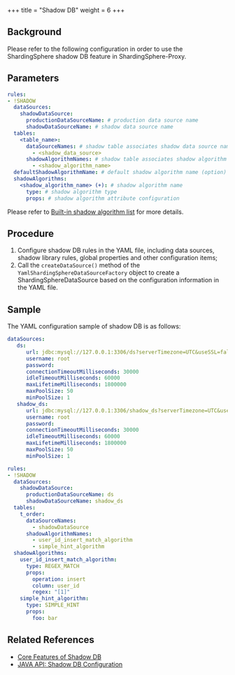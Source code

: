 +++
title = "Shadow DB"
weight = 6
+++

## Background
Please refer to the following configuration in order to use the ShardingSphere shadow DB feature in ShardingSphere-Proxy.

## Parameters

```yaml
rules:
- !SHADOW
  dataSources:
    shadowDataSource:
      productionDataSourceName: # production data source name
      shadowDataSourceName: # shadow data source name
  tables:
    <table_name>:
      dataSourceNames: # shadow table associates shadow data source name list
        - <shadow_data_source>
      shadowAlgorithmNames: # shadow table associates shadow algorithm name list
        - <shadow_algorithm_name>
  defaultShadowAlgorithmName: # default shadow algorithm name (option)
  shadowAlgorithms:
    <shadow_algorithm_name> (+): # shadow algorithm name
      type: # shadow algorithm type
      props: # shadow algorithm attribute configuration
```

Please refer to [Built-in shadow algorithm list](/en/user-manual/common-config/builtin-algorithm/shadow) for more details.

## Procedure

1. Configure shadow DB rules in the YAML file, including data sources, shadow library rules, global properties and other configuration items;
2. Call the `createDataSource()` method of the `YamlShardingSphereDataSourceFactory` object to create a ShardingSphereDataSource based on the configuration information in the YAML file.

## Sample

The YAML configuration sample of shadow DB is as follows:

```yaml
dataSources:
   ds:
      url: jdbc:mysql://127.0.0.1:3306/ds?serverTimezone=UTC&useSSL=false
      username: root
      password:
      connectionTimeoutMilliseconds: 30000
      idleTimeoutMilliseconds: 60000
      maxLifetimeMilliseconds: 1800000
      maxPoolSize: 50
      minPoolSize: 1
   shadow_ds:
      url: jdbc:mysql://127.0.0.1:3306/shadow_ds?serverTimezone=UTC&useSSL=false
      username: root
      password:
      connectionTimeoutMilliseconds: 30000
      idleTimeoutMilliseconds: 60000
      maxLifetimeMilliseconds: 1800000
      maxPoolSize: 50
      minPoolSize: 1

rules:
- !SHADOW
  dataSources:
    shadowDataSource:
      productionDataSourceName: ds
      shadowDataSourceName: shadow_ds
  tables:
    t_order:
      dataSourceNames: 
        - shadowDataSource
      shadowAlgorithmNames: 
        - user_id_insert_match_algorithm
        - simple_hint_algorithm
  shadowAlgorithms:
    user_id_insert_match_algorithm:
      type: REGEX_MATCH
      props:
        operation: insert
        column: user_id
        regex: "[1]"
    simple_hint_algorithm:
      type: SIMPLE_HINT
      props:
        foo: bar
```

## Related References
- [Core Features of Shadow DB](/en/features/shadow/)
- [JAVA API: Shadow DB Configuration](/en/user-manual/shardingsphere-jdbc/java-api/rules/shadow/)
